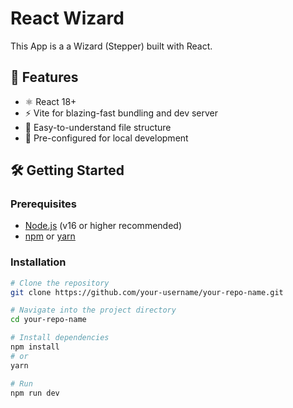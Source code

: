 # React Wizard

This App is a a Wizard (Stepper) built with React.

## 🚀 Features

- ⚛️ React 18+
- ⚡ Vite for blazing-fast bundling and dev server
- 📝 Easy-to-understand file structure
- 🔧 Pre-configured for local development

## 🛠️ Getting Started

### Prerequisites

- [Node.js](https://nodejs.org/) (v16 or higher recommended)
- [npm](https://www.npmjs.com/) or [yarn](https://yarnpkg.com/)

### Installation

```bash
# Clone the repository
git clone https://github.com/your-username/your-repo-name.git

# Navigate into the project directory
cd your-repo-name

# Install dependencies
npm install
# or
yarn

# Run
npm run dev
